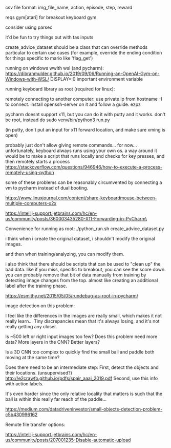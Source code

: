 csv file format:
img_file_name, action, episode, step, reward

reqs
gym[atari] for breakout
keyboard
gym

consider using parsec

it'd be fun to try things out with tas inputs

create_advice_dataset should be a class that can override methods particular to certain use
cases (for example, override the ending condition for things specific to mario like 'flag_get')

running on windows wwith wsl (and pycharm):
https://dibranmulder.github.io/2019/09/06/Running-an-OpenAI-Gym-on-Windows-with-WSL/
DISPLAY=:0 important environment variable

running keyboard library as root (required for linux):

remotely connecting to another computer:
use private ip from hostname -I to connect. install openssh-server on it and follow a guide. ezpz

pycharm doesnt support x11, but you can do it with putty and it works. don't
be root, instead do sudo venv/bin/python3 run.py

(in putty, don't put an input for x11 forward location, and make sure xming is open)

probably just don't allow giving remote commands... for now...
unfortunately, keyboard always runs using your own os. a way around it
would be to make a script that runs locally and checks for key presses,
and then remotely starts a process
https://stackoverflow.com/questions/946946/how-to-execute-a-process-remotely-using-python

some of these problems can be reasonably circumvented by connecting
a vm to pycharm instead of dual booting.

https://www.linuxjournal.com/content/share-keyboardmouse-between-multiple-computers-x2x

https://intellij-support.jetbrains.com/hc/en-us/community/posts/360003435280-X11-Forwarding-in-PyCharm\

Convenience for running as root:
./python_run.sh create_advice_dataset.py 

i think when i create the original dataset, i shouldn't modify the original images.

and then when training/analyzing, you can modify them.

i also think that there should be scripts that can be used to "clean up" the bad data. like if you miss,
specific to breakout, you can see the score down. you can probably remove that bit of data manually
from training by detecting image changes from the top. almost like creating an additional label after the
training phase.

https://esmithy.net/2015/05/05/rundebug-as-root-in-pycharm/

image detection on this problem:

I feel like the differences in the images are really small,
which makes it not really learn... Tiny discrepancies mean that it's
always losing, and it's not really getting any closer.

Is ~500 left or right input images too few? Does this problem
need more data? More layers in the CNN? Better layers?

Is a 3D CNN too complex to quickly find the small ball and
paddle both moving at the same time?

Does there need to be an intermediate step:
First, detect the objects and their locations. (unsupervised?)
http://e2crawfo.github.io/pdfs/spair_aaai_2019.pdf
Second, use this info with action labels.

It's even harder since the only relative locality that matters
is such that the ball is within this really far reach of the
paddle... 

https://medium.com/datadriveninvestor/small-objects-detection-problem-c5b430996162

Remote file transfer options:

https://intellij-support.jetbrains.com/hc/en-us/community/posts/207001235-Disable-automatic-upload

